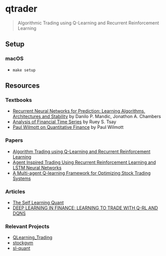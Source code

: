 # qtrader
> Algorithmic Trading using Q-Learning and Recurrent Reinforcement Learning

## Setup

### macOS

* `make setup`

## Resources

### Textbooks

- [Recurrent Neural Networks for Prediction: Learning Algorithms, Architectures and Stability](http://eu.wiley.com/WileyCDA/WileyTitle/productCd-0471495174.html) by Danilo P. Mandic, Jonathon A. Chambers
- [Analysis of Financial Time Series](http://eu.wiley.com/WileyCDA/WileyTitle/productCd-EHEP002380.html) by Ruey S. Tsay
- [Paul Wilmott on Quantitative Finance](http://eu.wiley.com/WileyCDA/WileyTitle/productCd-1118836839.html) by Paul Wilmott

### Papers

- [Algorithm Trading using Q-Learning and Recurrent Reinforcement Learning ](http://cs229.stanford.edu/proj2009/LvDuZhai.pdf)
- [Agent Inspired Trading Using Recurrent Reinforcement Learning and LSTM Neural Networks](https://arxiv.org/pdf/1707.07338.pdf)
- [A Multi-agent Q-learning Framework for Optimizing Stock Trading Systems](https://link.springer.com/chapter/10.1007/3-540-46146-9_16)

### Articles

- [The Self Learning Quant](https://hackernoon.com/the-self-learning-quant-d3329fcc9915)
- [DEEP LEARNING IN FINANCE: LEARNING TO TRADE WITH Q-RL AND DQNS](https://chatbotslife.com/deep-learning-in-finance-learning-to-trade-with-q-rl-and-dqns-6c6cff4a1429)

### Relevant Projects

- [QLearning_Trading](https://github.com/ucaiado/QLearning_Trading)
- [stockgym](https://github.com/sentrip/stockgym/tree/master/src)
- [sl-quant](https://github.com/danielzak/sl-quant)